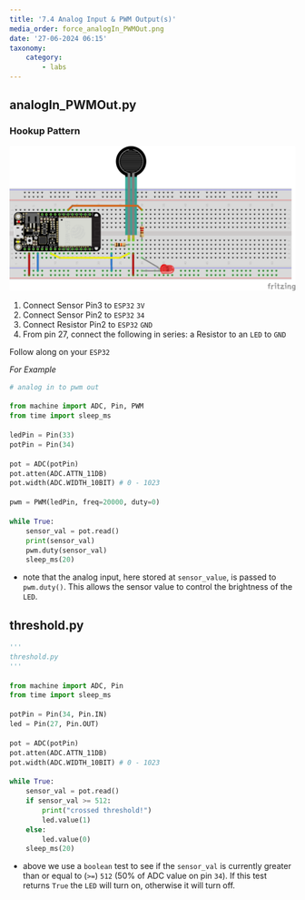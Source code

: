 ```yaml
---
title: '7.4 Analog Input & PWM Output(s)'
media_order: force_analogIn_PWMOut.png
date: '27-06-2024 06:15'
taxonomy:
    category:
        - labs
---
```


## analogIn_PWMOut.py

### Hookup Pattern

![force_analogIn_PWMOut](force_analogIn_PWMOut.png "force_analogIn_PWMOut")

1. Connect Sensor Pin3 to `ESP32` `3V`
2. Connect Sensor Pin2 to `ESP32` `34`
3. Connect Resistor Pin2 to `ESP32` `GND`
4. From pin 27, connect the following in series: a Resistor to an `LED` to `GND`

Follow along on your `ESP32`

*For Example*
```python
# analog in to pwm out

from machine import ADC, Pin, PWM
from time import sleep_ms

ledPin = Pin(33)
potPin = Pin(34)

pot = ADC(potPin)
pot.atten(ADC.ATTN_11DB)
pot.width(ADC.WIDTH_10BIT) # 0 - 1023

pwm = PWM(ledPin, freq=20000, duty=0)

while True:
    sensor_val = pot.read()
    print(sensor_val)
    pwm.duty(sensor_val)
    sleep_ms(20)


```

* note that the analog input, here stored at `sensor_value`, is passed to `pwm.duty()`. This allows the sensor value to control the brightness of the `LED`.

## threshold.py

```python
'''
threshold.py
'''

from machine import ADC, Pin
from time import sleep_ms

potPin = Pin(34, Pin.IN)
led = Pin(27, Pin.OUT)

pot = ADC(potPin)
pot.atten(ADC.ATTN_11DB)
pot.width(ADC.WIDTH_10BIT) # 0 - 1023

while True:
    sensor_val = pot.read()
    if sensor_val >= 512:
        print("crossed threshold!")
        led.value(1)
    else:
        led.value(0)
    sleep_ms(20)

```

* above we use a `boolean` test to see if the `sensor_val` is currently  greater than or equal to (`>=`) `512` (50% of ADC value on pin `34`). If this test returns `True` the `LED` will turn on, otherwise it will turn off.
